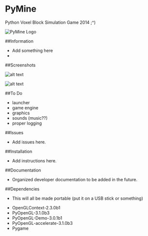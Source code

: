 PyMine
======
Python Voxel Block Simulation Game 2014 ;^)

![PyMine Logo](http://a.pomf.se/uptczn.png "PyMine Logo")

##Information

- Add something here
- 

##Screenshots

![alt text](http://imgur.com/abc.jpg "Add screenshot here")

![alt text](http://imgur.com/abc.jpg "Add screenshot here")

##To Do

- launcher
- game engine
- graphics
- sounds (music??)
- proper logging

##Issues

- Add issues here.

##Installation

- Add instructions here.

##Documentation

- Organized developer documentation to be added in the future.

##Dependencies

- This will all be made portable (put it on a USB stick or something)
* OpenGLContext-2.3.0b1
* PyOpenGL-3.1.0b3
* PyOpenGL-Demo-3.0.1b1
* PyOpenGL-accelerate-3.1.0b3
* Pygame


